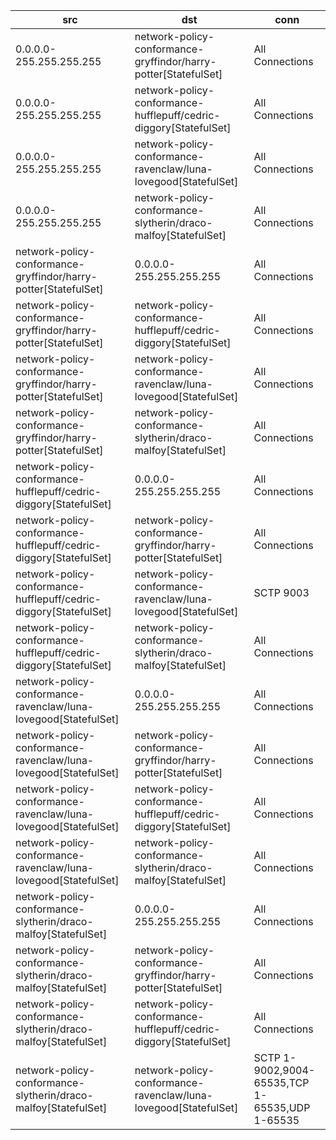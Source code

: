 | src | dst | conn |
|-----|-----|------|
| 0.0.0.0-255.255.255.255 | network-policy-conformance-gryffindor/harry-potter[StatefulSet] | All Connections |
| 0.0.0.0-255.255.255.255 | network-policy-conformance-hufflepuff/cedric-diggory[StatefulSet] | All Connections |
| 0.0.0.0-255.255.255.255 | network-policy-conformance-ravenclaw/luna-lovegood[StatefulSet] | All Connections |
| 0.0.0.0-255.255.255.255 | network-policy-conformance-slytherin/draco-malfoy[StatefulSet] | All Connections |
| network-policy-conformance-gryffindor/harry-potter[StatefulSet] | 0.0.0.0-255.255.255.255 | All Connections |
| network-policy-conformance-gryffindor/harry-potter[StatefulSet] | network-policy-conformance-hufflepuff/cedric-diggory[StatefulSet] | All Connections |
| network-policy-conformance-gryffindor/harry-potter[StatefulSet] | network-policy-conformance-ravenclaw/luna-lovegood[StatefulSet] | All Connections |
| network-policy-conformance-gryffindor/harry-potter[StatefulSet] | network-policy-conformance-slytherin/draco-malfoy[StatefulSet] | All Connections |
| network-policy-conformance-hufflepuff/cedric-diggory[StatefulSet] | 0.0.0.0-255.255.255.255 | All Connections |
| network-policy-conformance-hufflepuff/cedric-diggory[StatefulSet] | network-policy-conformance-gryffindor/harry-potter[StatefulSet] | All Connections |
| network-policy-conformance-hufflepuff/cedric-diggory[StatefulSet] | network-policy-conformance-ravenclaw/luna-lovegood[StatefulSet] | SCTP 9003 |
| network-policy-conformance-hufflepuff/cedric-diggory[StatefulSet] | network-policy-conformance-slytherin/draco-malfoy[StatefulSet] | All Connections |
| network-policy-conformance-ravenclaw/luna-lovegood[StatefulSet] | 0.0.0.0-255.255.255.255 | All Connections |
| network-policy-conformance-ravenclaw/luna-lovegood[StatefulSet] | network-policy-conformance-gryffindor/harry-potter[StatefulSet] | All Connections |
| network-policy-conformance-ravenclaw/luna-lovegood[StatefulSet] | network-policy-conformance-hufflepuff/cedric-diggory[StatefulSet] | All Connections |
| network-policy-conformance-ravenclaw/luna-lovegood[StatefulSet] | network-policy-conformance-slytherin/draco-malfoy[StatefulSet] | All Connections |
| network-policy-conformance-slytherin/draco-malfoy[StatefulSet] | 0.0.0.0-255.255.255.255 | All Connections |
| network-policy-conformance-slytherin/draco-malfoy[StatefulSet] | network-policy-conformance-gryffindor/harry-potter[StatefulSet] | All Connections |
| network-policy-conformance-slytherin/draco-malfoy[StatefulSet] | network-policy-conformance-hufflepuff/cedric-diggory[StatefulSet] | All Connections |
| network-policy-conformance-slytherin/draco-malfoy[StatefulSet] | network-policy-conformance-ravenclaw/luna-lovegood[StatefulSet] | SCTP 1-9002,9004-65535,TCP 1-65535,UDP 1-65535 |
